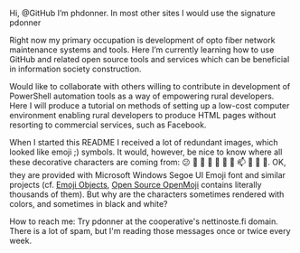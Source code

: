 Hi, @GitHub I’m phdonner. In most other sites I would use the signature pdonner

Right now my primary occupation is development of opto fiber network maintenance systems and tools. Here I’m currently learning how to use GitHub and related open source tools and services which can be beneficial in information society construction.

Would like to collaborate with others willing to contribute in development of PowerShell automation tools as a way of empowering rural developers. Here I will produce a tutorial on methods of setting up a low-cost computer environment enabling rural developers to produce HTML pages without resorting to commercial services, such as Facebook.

When I started this README I received a lot of redundant images, which looked like emoji ;) symbols. It would, however, be nice to know where all these decorative characters are coming from: 😕 👔 👗 👋 👀 🌱 💞️ 📫 🌷 🌼 🌻. OK, they are provided with Microsoft Windows Segoe UI Emoji font and similar projects (cf. [Emoji Objects](https://emojipedia.org/objects), [Open Source OpenMoji](https://openmoji.org/) contains literally thousands of them). But why are the characters sometimes rendered with colors, and sometimes in black and white?

How to reach me: Try pdonner at the cooperative's nettinoste.fi domain. There is a lot of spam, but I'm reading those messages once or twice every week. 

<!---
phdonner/phdonner is a ✨ special ✨ repository because its `README.md` (this file) appears on your GitHub profile.
You can click the Preview link to take a look at your changes.
--->
